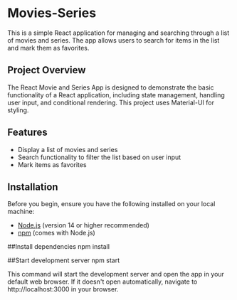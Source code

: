 # Movies-Series
This is a simple React application for managing and searching through a list of movies and series. The app allows users to search for items in the list and mark them as favorites.

## Project Overview

The React Movie and Series App is designed to demonstrate the basic functionality of a React application, including state management, handling user input, and conditional rendering. This project uses Material-UI for styling.

## Features

- Display a list of movies and series
- Search functionality to filter the list based on user input
- Mark items as favorites

## Installation

Before you begin, ensure you have the following installed on your local machine:

- [Node.js](https://nodejs.org/) (version 14 or higher recommended)
- [npm](https://www.npmjs.com/) (comes with Node.js)

##Install dependencies
npm install

##Start development server
npm start

This command will start the development server and open the app in your default web browser. If it doesn't open automatically, navigate to http://localhost:3000 in your browser.
